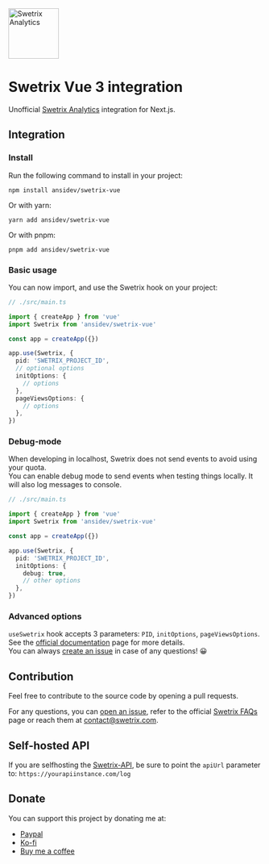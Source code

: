 <img src="https://swetrix.com/assets/logo_blue.svg" alt="Swetrix Analytics" height="100" />

# Swetrix Vue 3 integration

Unofficial [Swetrix Analytics](https://go2.vn/roke5) integration for Next.js.

## Integration

### Install

Run the following command to install in your project:

```
npm install ansidev/swetrix-vue
```

Or with yarn:

```
yarn add ansidev/swetrix-vue
```

Or with pnpm:

```
pnpm add ansidev/swetrix-vue
```

### Basic usage

You can now import, and use the Swetrix hook on your project:

```typescript
// ./src/main.ts

import { createApp } from 'vue'
import Swetrix from 'ansidev/swetrix-vue'

const app = createApp({})

app.use(Swetrix, {
  pid: 'SWETRIX_PROJECT_ID',
  // optional options
  initOptions: {
    // options
  },
  pageViewsOptions: {
    // options
  },
})
```

### Debug-mode

When developing in localhost, Swetrix does not send events to avoid using your quota. \
You can enable debug mode to send events when testing things locally. It will also log messages to console.

```typescript
// ./src/main.ts

import { createApp } from 'vue'
import Swetrix from 'ansidev/swetrix-vue'

const app = createApp({})

app.use(Swetrix, {
  pid: 'SWETRIX_PROJECT_ID',
  initOptions: {
    debug: true,
    // other options
  },
})
```

### Advanced options
`useSwetrix` hook accepts 3 parameters: `PID`, `initOptions`, `pageViewsOptions`. \
See the [official documentation](https://swetrix.com/docs) page for more details. \
You can always [create an issue](https://github.com/ansidev/swetrix-vue/issues/new) in case of any questions! 😀

## Contribution

Feel free to contribute to the source code by opening a pull requests.

For any questions, you can [open an issue](https://github.com/ansidev/swetrix-vue/issues/new), refer to the official [Swetrix FAQs](https://swetrix.com/#faq) page or reach them at contact@swetrix.com.

## Self-hosted API
If you are selfhosting the [Swetrix-API](https://github.com/Swetrix/swetrix-api), be sure to point the `apiUrl` parameter to: `https://yourapiinstance.com/log`

## Donate

You can support this project by donating me at:
- [Paypal](https://paypal.me/ansidev)
- [Ko-fi](https://ko-fi.com/ansidev)
- [Buy me a coffee](https://buymeacoffee.com/ansidev)
